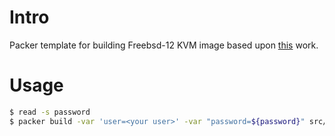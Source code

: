 # Intro

Packer template for building Freebsd-12 KVM image based upon [this](https://github.com/stblassitude/packer-freebsd) work.

# Usage 

```bash
$ read -s password
$ packer build -var 'user=<your user>' -var "password=${password}" src/kvm/freebsd-12/freebsd-12-amd64.json
```
